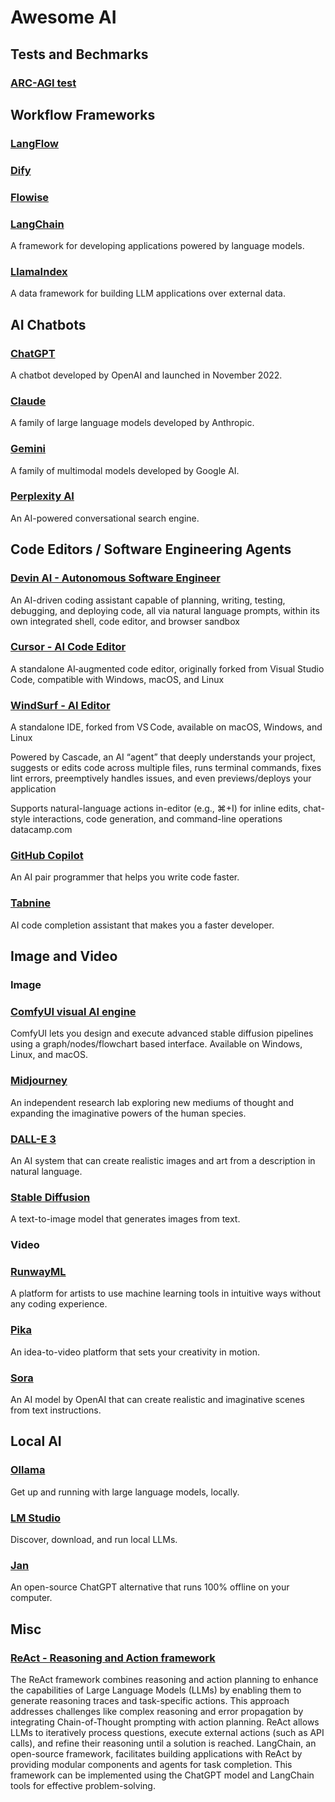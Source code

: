 # Awesome AI

## Tests and Bechmarks

### [ARC-AGI test](https://arcprize.org/arc-agi)

## Workflow Frameworks

### [LangFlow](https://www.langflow.org/)

### [Dify](https://dify.ai/)

### [Flowise](https://flowiseai.com/)

### [LangChain](https://www.langchain.com/)

A framework for developing applications powered by language models.

### [LlamaIndex](https://www.llamaindex.ai/)

A data framework for building LLM applications over external data.

## AI Chatbots

### [ChatGPT](https://chat.openai.com/)

A chatbot developed by OpenAI and launched in November 2022.

### [Claude](https://claude.ai/)

A family of large language models developed by Anthropic.

### [Gemini](https://gemini.google.com/)

A family of multimodal models developed by Google AI.

### [Perplexity AI](https://www.perplexity.ai/)

An AI-powered conversational search engine.

## Code Editors / Software Engineering Agents

### [Devin AI - Autonomous Software Engineer](https://devin.ai/)

An AI-driven coding assistant capable of planning, writing, testing, debugging, and deploying code, all via natural language prompts, within its own integrated shell, code editor, and browser sandbox

### [Cursor - AI Code Editor](https://www.cursor.com/en)

A standalone AI‑augmented code editor, originally forked from Visual Studio Code, compatible with Windows, macOS, and Linux

### [WindSurf - AI Editor](https://windsurf.com/)

A standalone IDE, forked from VS Code, available on macOS, Windows, and Linux 

Powered by Cascade, an AI “agent” that deeply understands your project, suggests or edits code across multiple files, runs terminal commands, fixes lint errors, preemptively handles issues, and even previews/deploys your application 

Supports natural-language actions in-editor (e.g., ⌘+I) for inline edits, chat-style interactions, code generation, and command-line operations 
datacamp.com

### [GitHub Copilot](https://github.com/features/copilot)

An AI pair programmer that helps you write code faster.

### [Tabnine](https://www.tabnine.com/)

AI code completion assistant that makes you a faster developer.

## Image and Video

### Image

### [ComfyUI visual AI engine](https://github.com/comfyanonymous/ComfyUI)

ComfyUI lets you design and execute advanced stable diffusion pipelines using a graph/nodes/flowchart based interface. Available on Windows, Linux, and macOS.

### [Midjourney](https://www.midjourney.com/)

An independent research lab exploring new mediums of thought and expanding the imaginative powers of the human species.

### [DALL-E 3](https://openai.com/dall-e-3)

An AI system that can create realistic images and art from a description in natural language.

### [Stable Diffusion](https://stability.ai/stable-diffusion)

A text-to-image model that generates images from text.

### Video

### [RunwayML](https://runwayml.com/)

A platform for artists to use machine learning tools in intuitive ways without any coding experience.

### [Pika](https://pika.art/)

An idea-to-video platform that sets your creativity in motion.

### [Sora](https://openai.com/sora)

An AI model by OpenAI that can create realistic and imaginative scenes from text instructions.

## Local AI

### [Ollama](https://ollama.ai/)

Get up and running with large language models, locally.

### [LM Studio](https://lmstudio.ai/)

Discover, download, and run local LLMs.

### [Jan](https://jan.ai/)

An open-source ChatGPT alternative that runs 100% offline on your computer.

## Misc

### [ReAct - Reasoning and Action framework](https://medium.com/@jainashish.079/build-llm-agent-combining-reasoning-and-action-react-framework-using-langchain-379a89a7e881)

The ReAct framework combines reasoning and action planning to enhance the capabilities of Large Language Models (LLMs) by enabling them to generate reasoning traces and task-specific actions. This approach addresses challenges like complex reasoning and error propagation by integrating Chain-of-Thought prompting with action planning. ReAct allows LLMs to iteratively process questions, execute external actions (such as API calls), and refine their reasoning until a solution is reached. LangChain, an open-source framework, facilitates building applications with ReAct by providing modular components and agents for task completion. This framework can be implemented using the ChatGPT model and LangChain tools for effective problem-solving.


